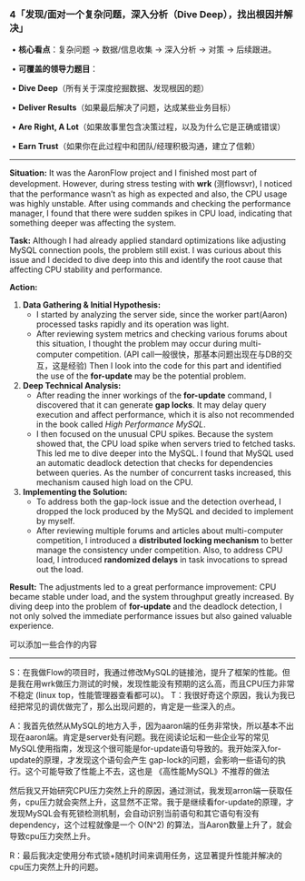 ### **4「发现/面对一个复杂问题，深入分析（Dive Deep），找出根因并解决」**

​	•	**核心看点**：复杂问题 -> 数据/信息收集 -> 深入分析 -> 对策 -> 后续跟进。

​	•	**可覆盖的领导力题目**：

​	•	**Dive Deep**（所有关于深度挖掘数据、发现根因的题）

​	•	**Deliver Results**（如果最后解决了问题，达成某些业务目标）

​	•	**Are Right, A Lot**（如果故事里包含决策过程，以及为什么它是正确或错误）

​	•	**Earn Trust**（如果你在此过程中和团队/经理积极沟通，建立了信赖）

------

**Situation:**
It was the AaronFlow project and I finished most part of development. However, during stress testing with **wrk** (测flowsvr), I noticed that the performance wasn’t as high as expected and also, the CPU usage was highly unstable. After using commands and checking the performance manager, I found that there were sudden spikes in CPU load, indicating that something deeper was affecting the system.

**Task:**
Although I had already applied standard optimizations like adjusting MySQL connection pools, the problem still exist. I was curious about this issue and I decided to dive deep into this and identify the root cause that affecting CPU stability and performance.

**Action:**

1. **Data Gathering & Initial Hypothesis:**
   - I started by analyzing the server side, since the worker part(Aaron) processed tasks rapidly and its operation was light.
   - After reviewing system metrics and checking various forums about this situation, I thought the problem may occur during multi-computer competition. (API call一般很快，那基本问题出现在与DB的交互，这是经验) Then I look into the code for this part and identified the use of the **for-update** may be the potential problem.
2. **Deep Technical Analysis:**
   - After reading the inner workings of the **for-update** command, I discovered that it can generate **gap locks**. It may delay query execution and affect performance, which it is also not recommended in the book called *High Performance MySQL*.
   - I then focused on the unusual CPU spikes. Because the system showed that, the CPU load spike when servers tried to fetched tasks. This led me to dive deeper into the MySQL. I found that MySQL used an automatic deadlock detection that checks for dependencies between queries. As the number of concurrent tasks increased, this mechanism caused high load on the CPU.
3. **Implementing the Solution:**
   - To address both the gap-lock issue and the detection overhead, I dropped the lock produced by the MySQL and decided to implement by myself.
   - After reviewing multiple forums and articles about multi-computer competition, I introduced a **distributed locking mechanism** to better manage the consistency under competition. Also, to address CPU load, I introduced **randomized delays** in task invocations to spread out the load.

**Result:**
The adjustments led to a great performance improvement: CPU became stable under load, and the system throughput greatly increased. By diving deep into the problem of **for-update** and the deadlock detection, I not only solved the immediate performance issues but also gained valuable experience.



可以添加一些合作的内容

------

S：在我做Flow的项目时，我通过修改MySQL的链接池，提升了框架的性能。但是我在用wrk做压力测试的时候，发现性能没有预期的这么高，而且CPU压力非常不稳定 (linux top，性能管理器查看都可以)。
T：我很好奇这个原因，我认为我已经把常见的调优做完了，那么出现问题的，肯定是一些深入的点。

A：我首先依然从MySQL的地方入手，因为aaron端的任务非常快，所以基本不出现在aaron端。肯定是server处有问题。我在阅读论坛和一些企业写的常见MySQL使用指南，发现这个很可能是for-update语句导致的。我开始深入for-update的原理，才发现这个语句会产生 gap-lock的问题，会影响一些语句的执行。这个可能导致了性能上不去，这也是 《高性能MySQL》不推荐的做法

然后我又开始研究CPU压力突然上升的原因，通过测试，我发现arron端一获取任务，cpu压力就会突然上升，这显然不正常。我于是继续看for-update的原理，才发现MySQL会有死锁检测机制，会自动识别当前语句和其它语句有没有dependency，这个过程就像是一个 O(N^2) 的算法，当Aaron数量上升了，就会导致cpu压力突然上升。

R：最后我决定使用分布式锁+随机时间来调用任务，这显著提升性能并解决的cpu压力突然上升的问题。
